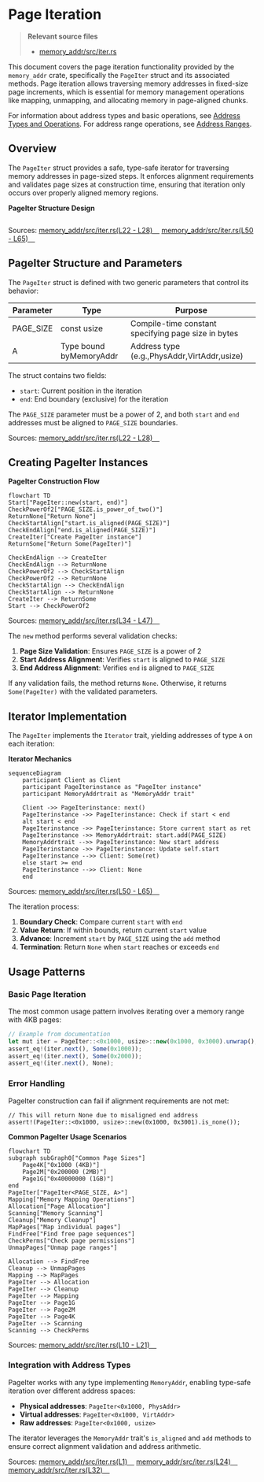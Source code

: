# Page Iteration

> **Relevant source files**
> * [memory_addr/src/iter.rs](https://github.com/arceos-org/axmm_crates/blob/87b8ebcd/memory_addr/src/iter.rs)

This document covers the page iteration functionality provided by the `memory_addr` crate, specifically the `PageIter` struct and its associated methods. Page iteration allows traversing memory addresses in fixed-size page increments, which is essential for memory management operations like mapping, unmapping, and allocating memory in page-aligned chunks.

For information about address types and basic operations, see [Address Types and Operations](/arceos-org/axmm_crates/2.1-address-types-and-operations). For address range operations, see [Address Ranges](/arceos-org/axmm_crates/2.2-address-ranges).

## Overview

The `PageIter` struct provides a safe, type-safe iterator for traversing memory addresses in page-sized steps. It enforces alignment requirements and validates page sizes at construction time, ensuring that iteration only occurs over properly aligned memory regions.

**PageIter Structure Design**

```

```

Sources: [memory_addr/src/iter.rs(L22 - L28)&emsp;](https://github.com/arceos-org/axmm_crates/blob/87b8ebcd/memory_addr/src/iter.rs#L22-L28) [memory_addr/src/iter.rs(L50 - L65)&emsp;](https://github.com/arceos-org/axmm_crates/blob/87b8ebcd/memory_addr/src/iter.rs#L50-L65)

## PageIter Structure and Parameters

The `PageIter` struct is defined with two generic parameters that control its behavior:

|Parameter|Type|Purpose|
| --- | --- | --- |
|PAGE_SIZE|const usize|Compile-time constant specifying page size in bytes|
|A|Type bound byMemoryAddr|Address type (e.g.,PhysAddr,VirtAddr,usize)|

The struct contains two fields:

* `start`: Current position in the iteration
* `end`: End boundary (exclusive) for the iteration

The `PAGE_SIZE` parameter must be a power of 2, and both `start` and `end` addresses must be aligned to `PAGE_SIZE` boundaries.

Sources: [memory_addr/src/iter.rs(L22 - L28)&emsp;](https://github.com/arceos-org/axmm_crates/blob/87b8ebcd/memory_addr/src/iter.rs#L22-L28)

## Creating PageIter Instances

**PageIter Construction Flow**

```mermaid
flowchart TD
Start["PageIter::new(start, end)"]
CheckPowerOf2["PAGE_SIZE.is_power_of_two()"]
ReturnNone["Return None"]
CheckStartAlign["start.is_aligned(PAGE_SIZE)"]
CheckEndAlign["end.is_aligned(PAGE_SIZE)"]
CreateIter["Create PageIter instance"]
ReturnSome["Return Some(PageIter)"]

CheckEndAlign --> CreateIter
CheckEndAlign --> ReturnNone
CheckPowerOf2 --> CheckStartAlign
CheckPowerOf2 --> ReturnNone
CheckStartAlign --> CheckEndAlign
CheckStartAlign --> ReturnNone
CreateIter --> ReturnSome
Start --> CheckPowerOf2
```

Sources: [memory_addr/src/iter.rs(L34 - L47)&emsp;](https://github.com/arceos-org/axmm_crates/blob/87b8ebcd/memory_addr/src/iter.rs#L34-L47)

The `new` method performs several validation checks:

1. **Page Size Validation**: Ensures `PAGE_SIZE` is a power of 2
2. **Start Address Alignment**: Verifies `start` is aligned to `PAGE_SIZE`
3. **End Address Alignment**: Verifies `end` is aligned to `PAGE_SIZE`

If any validation fails, the method returns `None`. Otherwise, it returns `Some(PageIter)` with the validated parameters.

## Iterator Implementation

The `PageIter` implements the `Iterator` trait, yielding addresses of type `A` on each iteration:

**Iterator Mechanics**

```mermaid
sequenceDiagram
    participant Client as Client
    participant PageIterinstance as "PageIter instance"
    participant MemoryAddrtrait as "MemoryAddr trait"

    Client ->> PageIterinstance: next()
    PageIterinstance ->> PageIterinstance: Check if start < end
    alt start < end
    PageIterinstance ->> PageIterinstance: Store current start as ret
    PageIterinstance ->> MemoryAddrtrait: start.add(PAGE_SIZE)
    MemoryAddrtrait -->> PageIterinstance: New start address
    PageIterinstance ->> PageIterinstance: Update self.start
    PageIterinstance -->> Client: Some(ret)
    else start >= end
    PageIterinstance -->> Client: None
    end
```

Sources: [memory_addr/src/iter.rs(L50 - L65)&emsp;](https://github.com/arceos-org/axmm_crates/blob/87b8ebcd/memory_addr/src/iter.rs#L50-L65)

The iteration process:

1. **Boundary Check**: Compare current `start` with `end`
2. **Value Return**: If within bounds, return current `start` value
3. **Advance**: Increment `start` by `PAGE_SIZE` using the `add` method
4. **Termination**: Return `None` when `start` reaches or exceeds `end`

## Usage Patterns

### Basic Page Iteration

The most common usage pattern involves iterating over a memory range with 4KB pages:

```javascript
// Example from documentation
let mut iter = PageIter::<0x1000, usize>::new(0x1000, 0x3000).unwrap();
assert_eq!(iter.next(), Some(0x1000));
assert_eq!(iter.next(), Some(0x2000));
assert_eq!(iter.next(), None);
```

### Error Handling

PageIter construction can fail if alignment requirements are not met:

```
// This will return None due to misaligned end address
assert!(PageIter::<0x1000, usize>::new(0x1000, 0x3001).is_none());
```

**Common PageIter Usage Scenarios**

```mermaid
flowchart TD
subgraph subGraph0["Common Page Sizes"]
    Page4K["0x1000 (4KB)"]
    Page2M["0x200000 (2MB)"]
    Page1G["0x40000000 (1GB)"]
end
PageIter["PageIter<PAGE_SIZE, A>"]
Mapping["Memory Mapping Operations"]
Allocation["Page Allocation"]
Scanning["Memory Scanning"]
Cleanup["Memory Cleanup"]
MapPages["Map individual pages"]
FindFree["Find free page sequences"]
CheckPerms["Check page permissions"]
UnmapPages["Unmap page ranges"]

Allocation --> FindFree
Cleanup --> UnmapPages
Mapping --> MapPages
PageIter --> Allocation
PageIter --> Cleanup
PageIter --> Mapping
PageIter --> Page1G
PageIter --> Page2M
PageIter --> Page4K
PageIter --> Scanning
Scanning --> CheckPerms
```

Sources: [memory_addr/src/iter.rs(L10 - L21)&emsp;](https://github.com/arceos-org/axmm_crates/blob/87b8ebcd/memory_addr/src/iter.rs#L10-L21)

### Integration with Address Types

PageIter works with any type implementing `MemoryAddr`, enabling type-safe iteration over different address spaces:

* **Physical addresses**: `PageIter<0x1000, PhysAddr>`
* **Virtual addresses**: `PageIter<0x1000, VirtAddr>`
* **Raw addresses**: `PageIter<0x1000, usize>`

The iterator leverages the `MemoryAddr` trait's `is_aligned` and `add` methods to ensure correct alignment validation and address arithmetic.

Sources: [memory_addr/src/iter.rs(L1)&emsp;](https://github.com/arceos-org/axmm_crates/blob/87b8ebcd/memory_addr/src/iter.rs#L1-L1) [memory_addr/src/iter.rs(L24)&emsp;](https://github.com/arceos-org/axmm_crates/blob/87b8ebcd/memory_addr/src/iter.rs#L24-L24) [memory_addr/src/iter.rs(L32)&emsp;](https://github.com/arceos-org/axmm_crates/blob/87b8ebcd/memory_addr/src/iter.rs#L32-L32)